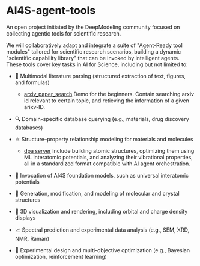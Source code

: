 # **AI4S-agent-tools**

An open project initiated by the DeepModeling community focused on collecting agentic tools  for scientific research.

We will collaboratively adapt and integrate a suite of "Agent-Ready tool modules" tailored for scientific research scenarios, building a dynamic "scientific capability library" that can be invoked by intelligent agents. These tools cover key tasks in AI for Science, including but not limited to:

- 📘 Multimodal literature parsing (structured extraction of text, figures, and formulas)
  - [arxiv_paper_search](servers/paper_search_demo_mcp_server.py) Demo for the beginners. Contain searching arxiv id relevant to certain topic, and retieving the information of a given arixv-ID.
  
- 🔍 Domain-specific database querying (e.g., materials, drug discovery databases)

- ⚛️ Structure–property relationship modeling for materials and molecules
  - [dpa server](servers/dpa_mcp_server.py) Include building atomic structures, optimizing them using ML interatomic potentials, and analyzing their vibrational properties,
all in a standardized format compatible with AI agent orchestration.

- 🧠 Invocation of AI4S foundation models, such as universal interatomic potentials

- 🧬 Generation, modification, and modeling of molecular and crystal structures

- 🔭 3D visualization and rendering, including orbital and charge density displays

- 📈 Spectral prediction and experimental data analysis (e.g., SEM, XRD, NMR, Raman)

- 🧫 Experimental design and multi-objective optimization (e.g., Bayesian optimization, reinforcement learning)

